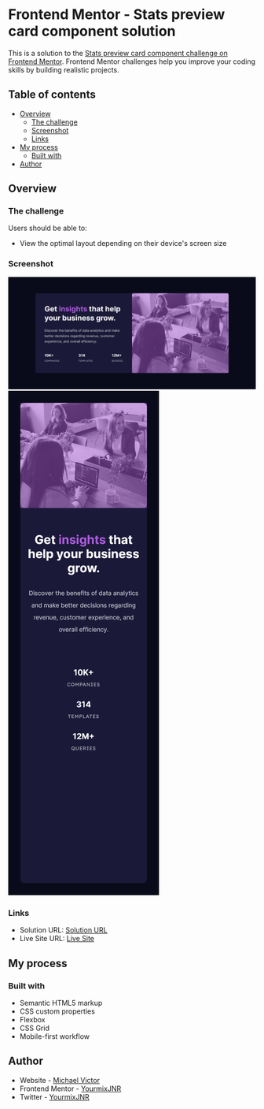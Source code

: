# Frontend Mentor - Stats preview card component solution

This is a solution to the [Stats preview card component challenge on Frontend Mentor](https://www.frontendmentor.io/challenges/stats-preview-card-component-8JqbgoU62). Frontend Mentor challenges help you improve your coding skills by building realistic projects. 

## Table of contents

- [Overview](#overview)
  - [The challenge](#the-challenge)
  - [Screenshot](#screenshot)
  - [Links](#links)
- [My process](#my-process)
  - [Built with](#built-with)
- [Author](#author)

## Overview

### The challenge

Users should be able to:

- View the optimal layout depending on their device's screen size

### Screenshot

![](screenshots/Screenshot_1.png)
![](screenshots/Screenshot_2.png)

### Links

- Solution URL: [Solution URL](https://github.com/YourmixJNR/Stats-Preview-Card-Component)
- Live Site URL: [Live Site](https://yourmixjnr-stats-preview-card.netlify.app)

## My process

### Built with

- Semantic HTML5 markup
- CSS custom properties
- Flexbox
- CSS Grid
- Mobile-first workflow

## Author

- Website - [Michael Victor](https://www.webtor.xyz)
- Frontend Mentor - [YourmixJNR](https://www.frontendmentor.io/profile/YourmixJNR)
- Twitter - [YourmixJNR](https://twitter.com/YourmixJNR)
